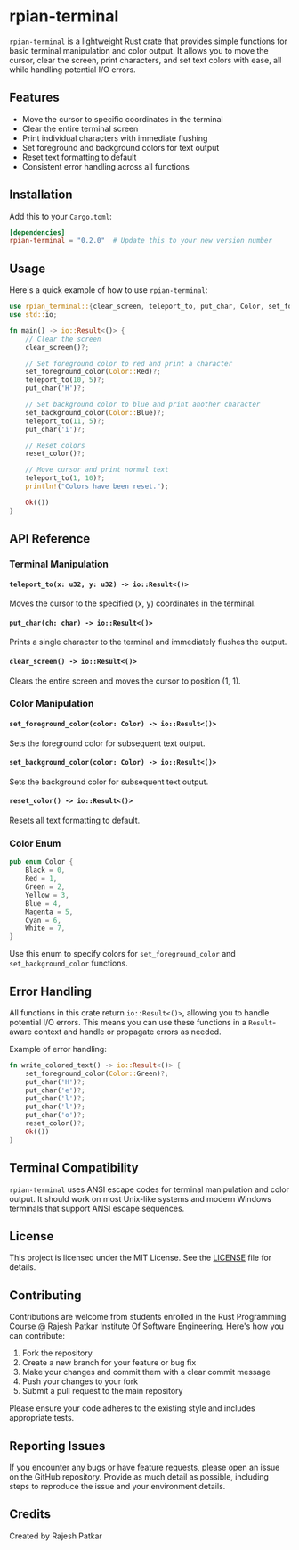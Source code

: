 # rpian-terminal

`rpian-terminal` is a lightweight Rust crate that provides simple functions for basic terminal manipulation and color output. It allows you to move the cursor, clear the screen, print characters, and set text colors with ease, all while handling potential I/O errors.

## Features

- Move the cursor to specific coordinates in the terminal
- Clear the entire terminal screen
- Print individual characters with immediate flushing
- Set foreground and background colors for text output
- Reset text formatting to default
- Consistent error handling across all functions

## Installation

Add this to your `Cargo.toml`:

```toml
[dependencies]
rpian-terminal = "0.2.0"  # Update this to your new version number
```

## Usage

Here's a quick example of how to use `rpian-terminal`:

```rust
use rpian_terminal::{clear_screen, teleport_to, put_char, Color, set_foreground_color, set_background_color, reset_color};
use std::io;

fn main() -> io::Result<()> {
    // Clear the screen
    clear_screen()?;

    // Set foreground color to red and print a character
    set_foreground_color(Color::Red)?;
    teleport_to(10, 5)?;
    put_char('H')?;

    // Set background color to blue and print another character
    set_background_color(Color::Blue)?;
    teleport_to(11, 5)?;
    put_char('i')?;

    // Reset colors
    reset_color()?;

    // Move cursor and print normal text
    teleport_to(1, 10)?;
    println!("Colors have been reset.");

    Ok(())
}
```

## API Reference

### Terminal Manipulation

#### `teleport_to(x: u32, y: u32) -> io::Result<()>`

Moves the cursor to the specified (x, y) coordinates in the terminal.

#### `put_char(ch: char) -> io::Result<()>`

Prints a single character to the terminal and immediately flushes the output.

#### `clear_screen() -> io::Result<()>`

Clears the entire screen and moves the cursor to position (1, 1).

### Color Manipulation

#### `set_foreground_color(color: Color) -> io::Result<()>`

Sets the foreground color for subsequent text output.

#### `set_background_color(color: Color) -> io::Result<()>`

Sets the background color for subsequent text output.

#### `reset_color() -> io::Result<()>`

Resets all text formatting to default.

### Color Enum

```rust
pub enum Color {
    Black = 0,
    Red = 1,
    Green = 2,
    Yellow = 3,
    Blue = 4,
    Magenta = 5,
    Cyan = 6,
    White = 7,
}
```

Use this enum to specify colors for `set_foreground_color` and `set_background_color` functions.

## Error Handling

All functions in this crate return `io::Result<()>`, allowing you to handle potential I/O errors. This means you can use these functions in a `Result`-aware context and handle or propagate errors as needed.

Example of error handling:

```rust
fn write_colored_text() -> io::Result<()> {
    set_foreground_color(Color::Green)?;
    put_char('H')?;
    put_char('e')?;
    put_char('l')?;
    put_char('l')?;
    put_char('o')?;
    reset_color()?;
    Ok(())
}
```

## Terminal Compatibility

`rpian-terminal` uses ANSI escape codes for terminal manipulation and color output. It should work on most Unix-like systems and modern Windows terminals that support ANSI escape sequences.

## License

This project is licensed under the MIT License. See the [LICENSE](LICENSE) file for details.

## Contributing

Contributions are welcome from students enrolled in the Rust Programming Course @ Rajesh Patkar Institute Of Software Engineering. Here's how you can contribute:

1. Fork the repository
2. Create a new branch for your feature or bug fix
3. Make your changes and commit them with a clear commit message
4. Push your changes to your fork
5. Submit a pull request to the main repository

Please ensure your code adheres to the existing style and includes appropriate tests.

## Reporting Issues

If you encounter any bugs or have feature requests, please open an issue on the GitHub repository. Provide as much detail as possible, including steps to reproduce the issue and your environment details.

## Credits

Created by Rajesh Patkar